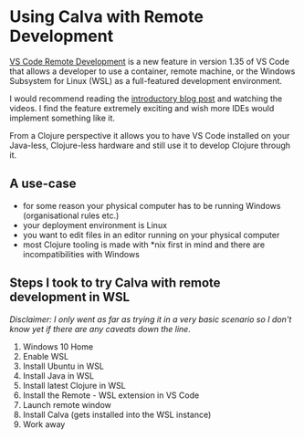 # Using Calva with Remote Development

[VS Code Remote Development](https://code.visualstudio.com/docs/remote/remote-overview) is a new feature in version 1.35 of VS Code that allows a developer to use a container, remote machine, or the Windows Subsystem for Linux (WSL) as a full-featured development environment.

I would recommend reading the [introductory blog post](https://code.visualstudio.com/blogs/2019/05/02/remote-development) and watching the videos. I find the feature extremely exciting and wish more IDEs would implement something like it.

From a Clojure perspective it allows you to have VS Code installed on your Java-less, Clojure-less hardware and still use it to develop Clojure through it.

## A use-case

- for some reason your physical computer has to be running Windows (organisational rules etc.)
- your deployment environment is Linux
- you want to edit files in an editor running on your physical computer
- most Clojure tooling is made with *nix first in mind and there are incompatibilities with Windows

## Steps I took to try Calva with remote development in WSL

_Disclaimer: I only went as far as trying it in a very basic scenario so I don't know yet if there are any caveats down the line._

1. Windows 10 Home
1. Enable WSL
1. Install Ubuntu in WSL
1. Install Java in WSL
1. Install latest Clojure in WSL
1. Install the Remote - WSL extension in VS Code
1. Launch remote window
1. Install Calva (gets installed into the WSL instance)
1. Work away